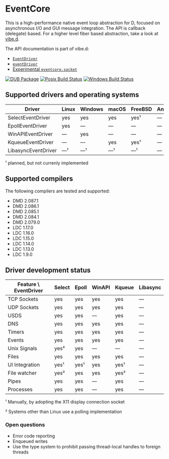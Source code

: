 EventCore
=========

This is a high-performance native event loop abstraction for D, focused on asynchronous I/O and GUI message integration. The API is callback (delegate) based. For a higher level fiber based abstraction, take a look at [vibe.d](https://vibed.org/).

The API documentation is part of vibe.d:
- [`EventDriver`](https://vibed.org/api/eventcore.driver/EventDriver)
- [`eventDriver`](https://vibed.org/api/eventcore.core/eventDriver)
- [Experimental `eventcore.socket`](https://vibed.org/api/eventcore.socket/)

[![DUB Package](https://img.shields.io/dub/v/eventcore.svg)](https://code.dlang.org/packages/eventcore)
[![Posix Build Status](https://travis-ci.org/vibe-d/eventcore.svg?branch=master)](https://travis-ci.org/vibe-d/eventcore)
[![Windows Build Status](https://ci.appveyor.com/api/projects/status/1a9r8sypyy9fq2j8/branch/master?svg=true)](https://ci.appveyor.com/project/s-ludwig/eventcore)


Supported drivers and operating systems
---------------------------------------

Driver               | Linux   | Windows | macOS   | FreeBSD | Android | iOS
---------------------|---------|---------|---------|---------|---------|---------
SelectEventDriver    | yes     | yes     | yes     | yes¹    | &mdash; | &mdash;
EpollEventDriver     | yes     | &mdash; | &mdash; | &mdash; | &mdash; | &mdash;
WinAPIEventDriver    | &mdash; | yes     | &mdash; | &mdash; | &mdash; | &mdash;
KqueueEventDriver    | &mdash; | &mdash; | yes     | yes¹    | &mdash; | &mdash;
LibasyncEventDriver  | &mdash;¹| &mdash;¹| &mdash;¹| &mdash;¹| &mdash; | &mdash;

¹ planned, but not currenly implemented


Supported compilers
-------------------

The following compilers are tested and supported:

- DMD 2.087.1
- DMD 2.086.1
- DMD 2.085.1
- DMD 2.084.1
- DMD 2.079.0
- LDC 1.17.0
- LDC 1.16.0
- LDC 1.15.0
- LDC 1.14.0
- LDC 1.13.0
- LDC 1.9.0


Driver development status
-------------------------

Feature \ EventDriver | Select | Epoll | WinAPI  | Kqueue  | Libasync
----------------------|--------|-------|---------|---------|----------
TCP Sockets           | yes    | yes   | yes     | yes     | &mdash;
UDP Sockets           | yes    | yes   | yes     | yes     | &mdash;
USDS                  | yes    | yes   | &mdash; | yes     | &mdash;
DNS                   | yes    | yes   | yes     | yes     | &mdash;
Timers                | yes    | yes   | yes     | yes     | &mdash;
Events                | yes    | yes   | yes     | yes     | &mdash;
Unix Signals          | yes²   | yes   | &mdash; | &mdash; | &mdash;
Files                 | yes    | yes   | yes     | yes     | &mdash;
UI Integration        | yes¹   | yes¹  | yes     | yes¹    | &mdash;
File watcher          | yes²   | yes   | yes     | yes²    | &mdash;
Pipes                 | yes    | yes   | &mdash; | yes     | &mdash;
Processes             | yes    | yes   | &mdash; | yes     | &mdash;

¹ Manually, by adopting the X11 display connection socket

² Systems other than Linux use a polling implementation


### Open questions

- Error code reporting
- Enqueued writes
- Use the type system to prohibit passing thread-local handles to foreign threads
